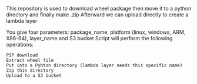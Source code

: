 This repository is used to download wheel package then move it to a python directory and finally make .zip
Afterward we can upload directly to create a lambda layer

You give four parameters: package_name, platform (linux, windows, ARM, X86-64), layer_name and S3 bucket Script will perform the following operations:

    PIP download
    Extract wheel file
    Put into a Pyhton directory (lambda layer needs this specific name)
    Zip this directory
    Upload to a S3 bucket

